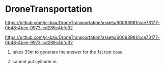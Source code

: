 # DroneTransportation


https://github.com/jc-bao/DroneTransportation/assets/60093981/cce73177-0b48-4bee-9973-cd289c4bfd32



https://github.com/jc-bao/DroneTransportation/assets/60093981/cce73177-0b48-4bee-9973-cd289c4bfd32



1. takes 33m to generate the answer for the 1st test case

2. cannot put cylinder in. 